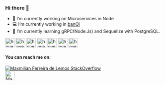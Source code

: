 ### Hi there 👋

- 🔭 I’m currently working on Microservices in Node 
- 💻 I’m currently working in [banQi](https://banqi.com.br/)
- 🌱 I’m currently learning gRPC(Node.Js) and Sequelize with PostgreSQL.
<p>
    <img src="https://img.icons8.com/color/2x/nodejs.png" width="30" title="hover text">
    <img src="https://img.icons8.com/color/2x/javascript.png" width="30" title="hover text">
    <img src="https://img.icons8.com/color/2x/spring-logo.png" width="30" title="hover text">
    <img src="https://img.icons8.com/color/2x/vue-js.png" width="30" title="hover text">
    <img src="https://img.icons8.com/fluency/2x/docker.png" width="30" title="hover text">
    <img src="https://img.icons8.com/color/2x/kubernetes.png" width="30" title="hover text">
    <img src="https://img.icons8.com/color/2x/postgreesql.png" width="30" title="hover text">
</p>

#### You can reach me on:

  [![Maxmilian Ferreira de Lemos StackOverflow](https://github-readme-stackoverflow.vercel.app/?userID=6034820&theme=dark)](https://stackoverflow.com/users/6558042/omid-nikrah)
  <br>
  <a href="https://www.linkedin.com/in/maxmilian/" target="_blank">
    <img src="https://img.icons8.com/color/2x/linkedin.png" width="30" title="Maxmilian">
  </a>



